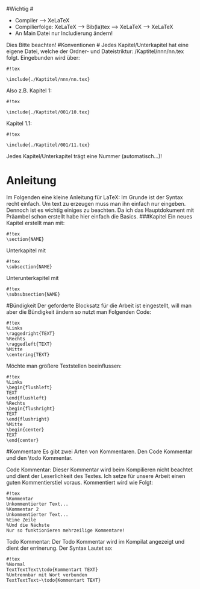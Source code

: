 #Wichtig #
* Compiler --> XeLaTeX
* Compilierfolge: XeLaTeX --> Bib(la)tex --> XeLaTeX --> XeLaTeX
* An Main Datei nur Includierung ändern!

Dies Bitte beachten!
#Konventionen #
Jedes Kapitel/Unterkapitel hat eine eigene Datei, welche der Ordner- und Dateistriktur: /Kaptitel/nnn/nn.tex folgt.
Eingebunden wird über:

```
#!tex

\include{./Kaptitel/nnn/nn.tex}
```
Also z.B. Kapitel 1:
```
#!tex

\include{./Kaptitel/001/10.tex}
```
Kapitel 1.1:
```
#!tex

\include{./Kaptitel/001/11.tex}
```
Jedes Kapitel/Unterkapitel trägt eine Nummer (automatisch...)!
# Anleitung #
Im Folgenden eine kleine Anleitung für LaTeX:
Im Grunde ist der Syntax recht einfach. Um text zu erzeugen muss man ihn einfach nur eingeben. Dennoch ist es wichtig einiges zu beachten.
Da ich das Hauptdokument mit Präambel schon erstellt habe hier einfach die Basics.
###Kapitel
Ein neues Kapitel erstellt man mit:
```
#!tex
\section{NAME}
```
Unterkapitel mit 
```
#!tex
\subsection{NAME}
```

Unterunterkapitel mit 
```
#!tex
\subsubsection{NAME}
```
#Bündigkeit
Der geforderte Blocksatz für die Arbeit ist eingestellt, will man aber die Bündigkeit ändern so nutzt man Folgenden Code:

```
#!tex
%Links
\raggedright{TEXT}
%Rechts
\raggedleft{TEXT}
%Mitte
\centering{TEXT}
```
Möchte man größere Textstellen beeinflussen:

```
#!tex
%Links
\begin{flushleft}
TEXT
\end{flushleft}
%Rechts
\begin{flushright}
TEXT
\end{flushright}
%Mitte
\begin{center}
TEXT
\end{center}
```
#Kommentare
Es gibt zwei Arten von Kommentaren. Den Code Kommentar und den \todo Kommentar.

Code Kommentar:
Dieser Kommentar wird beim Kompilieren nicht beachtet und dient der Leserlichkeit des Textes.
Ich setze für unsere Arbeit einen guten Kommentierstiel voraus.
Kommentiert wird wie Folgt:
```
#!tex
%Kommentar
Unkommentierter Text...
%Kommentar 2
Unkommentierter Text...
%Eine Zeile
%Und die Nächste
Nur so funktionieren mehrzeilige Kommentare!
```

Todo Kommentar:
Der Todo Kommentar wird im Kompilat angezeigt und dient der errinerung.
Der Syntax Lautet so:
```
#!tex
%Normal
TextTextText\todo{Kommentart TEXT}
%Untrennbar mit Wort verbunden
TextTextText~\todo{Kommentart TEXT}
```